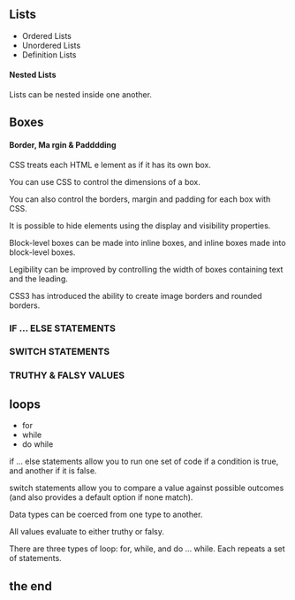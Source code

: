 ## Lists

- Ordered Lists 
- Unordered Lists
- Definition Lists

#### Nested Lists 

Lists can be nested inside one another.




## Boxes 

#### Border, Ma rgin & Padddding



CSS treats each HTML e  lement as if it has its own box.

 You can use CSS to control the dimensions of a box.

 You can also control the borders, margin and padding
for each box with CSS.

 It is possible to hide elements using the display and
visibility properties.

 Block-level boxes can be made into inline boxes, and
inline boxes made into block-level boxes.

 Legibility can be improved by controlling the width of
boxes containing text and the leading.

 CSS3 has introduced the ability to create image
borders and rounded borders.


### IF ... ELSE STATEMENTS

### SWITCH STATEMENTS 


### TRUTHY & FALSY VALUES


## loops 
- for 
- while 
- do while 



if ... else statements allow you to run one set of code
if a condition is true, and another if it is false.

switch statements allow you to compare a value
against possible outcomes (and also provides a default
option if none match).

Data types can be coerced from one type to another.

All values evaluate to either truthy or falsy.

There are three types of loop: for, while, and
do ... while. Each repeats a set of statements.
  

## the end 